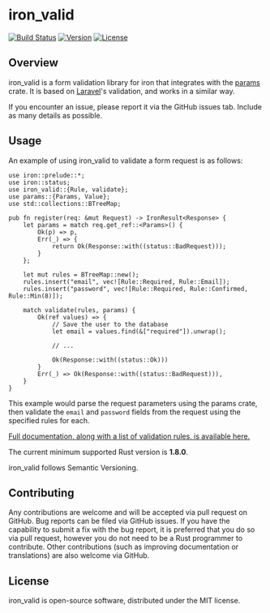 # iron_valid

[![Build Status](https://travis-ci.org/shssoichiro/iron-valid.svg?branch=master)](https://travis-ci.org/shssoichiro/iron-valid)
[![Version](https://img.shields.io/crates/v/iron-valid.svg)](https://crates.io/crates/iron-valid)
[![License](https://img.shields.io/crates/l/iron-valid.svg)](https://github.com/shssoichiro/iron-valid/blob/master/LICENSE)

## Overview

iron_valid is a form validation library for iron that integrates with the [params](https://crates.io/crates/params) crate. It is based on [Laravel](https://laravel.com/docs/5.2/validation)'s validation, and works in a similar way.

If you encounter an issue, please report it via the GitHub issues tab. Include as many details
as possible.

## Usage

An example of using iron_valid to validate a form request is as follows:

```
use iron::prelude::*;
use iron::status;
use iron_valid::{Rule, validate};
use params::{Params, Value};
use std::collections::BTreeMap;

pub fn register(req: &mut Request) -> IronResult<Response> {
    let params = match req.get_ref::<Params>() {
        Ok(p) => p,
        Err(_) => {
            return Ok(Response::with((status::BadRequest)));
        }
    };

    let mut rules = BTreeMap::new();
    rules.insert("email", vec![Rule::Required, Rule::Email]);
    rules.insert("password", vec![Rule::Required, Rule::Confirmed, Rule::Min(8)]);

    match validate(rules, params) {
        Ok(ref values) => {
            // Save the user to the database
            let email = values.find(&["required"]).unwrap();

            // ...

            Ok(Response::with((status::Ok)))
        }
        Err(_) => Ok(Response::with((status::BadRequest))),
    }
}
```

This example would parse the request parameters using the params crate, then validate the `email` and `password` fields from the request using the specified rules for each.

[Full documentation, along with a list of validation rules, is available here.](http://shssoichiro.github.io/iron-valid/iron_valid/)

The current minimum supported Rust version is **1.8.0**.

iron_valid follows Semantic Versioning.

## Contributing

Any contributions are welcome and will be accepted via pull request on GitHub. Bug reports can be
filed via GitHub issues. If you have the capability to submit a fix with the bug report, it is
preferred that you do so via pull request, however you do not need to be a Rust programmer to
contribute. Other contributions (such as improving documentation or translations) are also
welcome via GitHub.

## License

iron_valid is open-source software, distributed under the MIT license.
